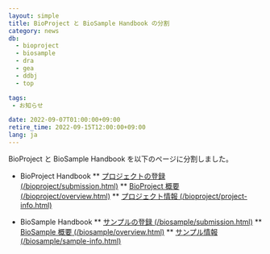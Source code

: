 ```yaml
---
layout: simple
title: BioProject と BioSample Handbook の分割
category: news
db:
  - bioproject
  - biosample
  - dra
  - gea
  - ddbj
  - top

tags:
 - お知らせ

date: 2022-09-07T01:00:00+09:00
retire_time: 2022-09-15T12:00:00+09:00
lang: ja
---
```


BioProject と BioSample Handbook を以下のページに分割しました。  

* BioProject Handbook
** [プロジェクトの登録 (/bioproject/submission.html)](/bioproject/submission.html)
** [BioProject 概要 (/bioproject/overview.html)](/bioproject/overview.html)
** [プロジェクト情報 (/bioproject/project-info.html)](/bioproject/project-info.html)

* BioSample Handbook
** [サンプルの登録 (/biosample/submission.html)](/biosample/submission.html)
** [BioSample 概要 (/biosample/overview.html)](/biosample/overview.html)
** [サンプル情報 (/biosample/sample-info.html)](/biosample/sample-info.html)
